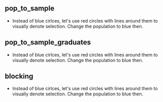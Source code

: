 ## pop_to_sample
- Instead of blue cirlces, let's use red circles with lines around them to visually denote selection. Change the population to blue then.

## pop_to_sample_graduates
- Instead of blue cirlces, let's use red circles with lines around them to visually denote selection. Change the population to blue then.

## blocking
- Instead of blue cirlces, let's use red circles with lines around them to visually denote selection. Change the population to blue then.
